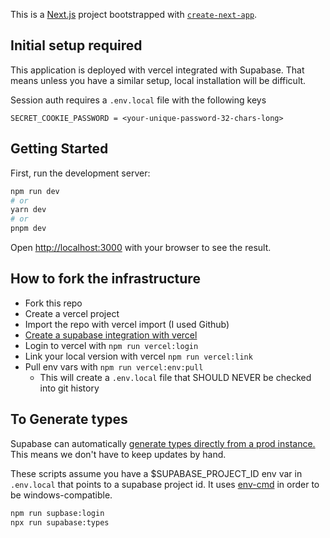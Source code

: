 This is a [Next.js](https://nextjs.org/) project bootstrapped with [`create-next-app`](https://github.com/vercel/next.js/tree/canary/packages/create-next-app).

## Initial setup required
This application is deployed with vercel integrated with Supabase. That means unless you have a similar setup,
local installation will be difficult.


Session auth requires a `.env.local` file with the following keys
```.env
SECRET_COOKIE_PASSWORD = <your-unique-password-32-chars-long>
```

## Getting Started

First, run the development server:

```bash
npm run dev
# or
yarn dev
# or
pnpm dev
```

Open [http://localhost:3000](http://localhost:3000) with your browser to see the result.


## How to fork the infrastructure
- Fork this repo
- Create a vercel project
- Import the repo with vercel import (I used Github)
- [Create a supabase integration with vercel](https://supabase.com/docs/guides/integrations/vercel)
- Login to vercel with `npm run vercel:login`
- Link your local version with vercel `npm run vercel:link`
- Pull env vars with `npm run vercel:env:pull`
  - This will create a `.env.local` file that SHOULD NEVER be checked into git history

## To Generate types
Supabase can automatically [generate types directly from a prod instance.](https://supabase.com/docs/guides/api/generating-types) This means we don't have to keep updates by hand.

These scripts assume you have a $SUPABASE_PROJECT_ID env var in `.env.local` that points to a supabase project id. It uses [env-cmd](https://github.com/toddbluhm/env-cmd) in order to be windows-compatible.
```bash
npm run supbase:login
npx run supabase:types
```